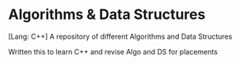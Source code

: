 # Algorithms & Data Structures
[Lang: C++] A repository of different Algorithms and Data Structures

Written this to learn C++ and revise Algo and DS for placements
